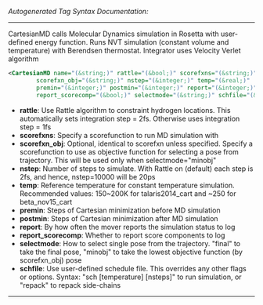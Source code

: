 <!-- THIS IS AN AUTOGENERATED FILE: Don't edit it directly, instead change the schema definition in the code itself. -->

_Autogenerated Tag Syntax Documentation:_

---
CartesianMD calls Molecular Dynamics simulation in Rosetta with user-defined energy function. Runs NVT simulation (constant volume and temperature) with Berendsen thermostat. Integrator uses Velocity Verlet algorithm

```xml
<CartesianMD name="(&string;)" rattle="(&bool;)" scorefxns="(&string;)"
        scorefxn_obj="(&string;)" nstep="(&integer;)" temp="(&real;)"
        premin="(&integer;)" postmin="(&integer;)" report="(&integer;)"
        report_scorecomp="(&bool;)" selectmode="(&string;)" schfile="(&string;)" />
```

-   **rattle**: Use Rattle algorithm to constraint hydrogen locations. This automatically sets integration step = 2fs. Otherwise uses integration step = 1fs
-   **scorefxns**: Specify a scorefunction to run MD simulation with
-   **scorefxn_obj**: Optional, identical to scorefxn unless specified. Specify a scorefunction to use as objective function for selecting a pose from trajectory. This will be used only when selectmode="minobj"
-   **nstep**: Number of steps to simulate. With Rattle on (default) each step is 2fs, and hence, nstep=10000 will be 20ps
-   **temp**: Reference temperature for constant temperature simulation. Recommended values: 150~200K for talaris2014_cart and ~250 for beta_nov15_cart
-   **premin**: Steps of Cartesian minimization before MD simulation
-   **postmin**: Steps of Cartesian minimization after MD simulation
-   **report**: By how often the mover reports the simulation status to log
-   **report_scorecomp**: Whether to report score components to log
-   **selectmode**: How to select single pose from the trajectory. "final" to take the final pose, "minobj" to take the lowest objective function (by scorefxn_obj) pose
-   **schfile**: Use user-defined schedule file. This overrides any other flags or options. Syntax: "sch [temperature] [nsteps]" to run simulation, or "repack" to repack side-chains

---
